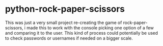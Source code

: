 # python-rock-paper-scissors
This was just a very small project re-creating the game of rock-paper-scissors, i made this to work with the console picking one option of a few and comparing it to the user. This kind of process could potentially be used to check passwords or usernames if needed on a bigger scale. 
